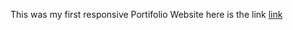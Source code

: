 This was my first responsive Portifolio Website here is the link [link](https://eyoaab.github.io/Personal-Portfolio-/)
